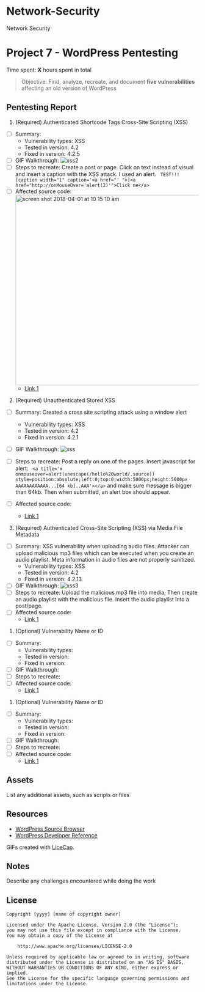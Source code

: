 # Network-Security
Network Security
# Project 7 - WordPress Pentesting

Time spent: **X** hours spent in total

> Objective: Find, analyze, recreate, and document **five vulnerabilities** affecting an old version of WordPress

## Pentesting Report

1. (Required) Authenticated Shortcode Tags Cross-Site Scripting (XSS)
  - [ ] Summary: 
    - Vulnerability types: XSS
    - Tested in version: 4.2
    - Fixed in version: 4.2.5
  - [ ] GIF Walkthrough: ![xss2](https://user-images.githubusercontent.com/15334096/38174230-31899160-3598-11e8-8228-2aa46e740ec9.gif)
  - [ ] Steps to recreate: Create a post or page. Click on text instead of visual and insert a caption with the XSS attack. I used an alert. ``` TEST!!![caption width="1" caption='<a href="' ">]<a href="http://onMouseOver='alert(2)'">Click me</a>```
  - [ ] Affected source code: <img width="498" alt="screen shot 2018-04-01 at 10 15 10 am" src="https://user-images.githubusercontent.com/15334096/38174105-5cef7ae2-3596-11e8-8a7f-0dcd5815c6f4.png">
    - [Link 1](http://blog.knownsec.com/2015/09/wordpress-vulnerability-analysis-cve-2015-5714-cve-2015-5715/)
2. (Required) Unauthenticated Stored XSS
  - [ ] Summary: Created a cross site scripting attack using a window alert
    - Vulnerability types: XSS
    - Tested in version: 4.2
    - Fixed in version: 4.2.1
  - [ ] GIF Walkthrough: ![xss](https://user-images.githubusercontent.com/15334096/38169106-dac0eaae-352e-11e8-9e42-2c37fdc20bd1.gif)
  - [ ] Steps to recreate: Post a reply on one of the pages. Insert javascript for alert: ``` <a title='x onmouseover=alert(unescape(/hello%20world/.source)) style=position:absolute;left:0;top:0;width:5000px;height:5000px  AAAAAAAAAAAA...[64 kb]..AAA'></a>```  and make sure message is bigger than 64kb. Then when submitted, an alert box should appear.
  - [ ] Affected source code: 

    - [Link 1](http://klikki.fi/adv/wordpress2.html)
3. (Required) Authenticated Cross-Site Scripting (XSS) via Media File Metadata
  - [ ] Summary: XSS vulnerability when uploading audio files. Attacker can upload malicious mp3 files which can be executed when you create an audio playlist. Meta information in audio files are not properly sanitized. 
    - Vulnerability types: XSS
    - Tested in version: 4.2 
    - Fixed in version: 4.2.13
  - [ ] GIF Walkthrough: ![xss3](https://user-images.githubusercontent.com/15334096/38174776-a192d0d6-35a0-11e8-8912-0ebdfcf7b48d.gif)
  - [ ] Steps to recreate: Upload the malicious mp3 file into media. Then create an audio playlist with the malicious file. Insert the audio playlist into a post/page. 
  - [ ] Affected source code:
    - [Link 1](https://github.com/WordPress/WordPress/commit/28f838ca3ee205b6f39cd2bf23eb4e5f52796bd7)
1. (Optional) Vulnerability Name or ID
  - [ ] Summary: 
    - Vulnerability types:
    - Tested in version:
    - Fixed in version: 
  - [ ] GIF Walkthrough: 
  - [ ] Steps to recreate: 
  - [ ] Affected source code:
    - [Link 1](https://core.trac.wordpress.org/browser/tags/version/src/source_file.php)
1. (Optional) Vulnerability Name or ID
  - [ ] Summary: 
    - Vulnerability types:
    - Tested in version:
    - Fixed in version: 
  - [ ] GIF Walkthrough: 
  - [ ] Steps to recreate: 
  - [ ] Affected source code:
    - [Link 1](https://core.trac.wordpress.org/browser/tags/version/src/source_file.php) 

## Assets

List any additional assets, such as scripts or files

## Resources

- [WordPress Source Browser](https://core.trac.wordpress.org/browser/)
- [WordPress Developer Reference](https://developer.wordpress.org/reference/)

GIFs created with [LiceCap](http://www.cockos.com/licecap/).

## Notes

Describe any challenges encountered while doing the work

## License

    Copyright [yyyy] [name of copyright owner]

    Licensed under the Apache License, Version 2.0 (the "License");
    you may not use this file except in compliance with the License.
    You may obtain a copy of the License at

        http://www.apache.org/licenses/LICENSE-2.0

    Unless required by applicable law or agreed to in writing, software
    distributed under the License is distributed on an "AS IS" BASIS,
    WITHOUT WARRANTIES OR CONDITIONS OF ANY KIND, either express or implied.
    See the License for the specific language governing permissions and
    limitations under the License.
